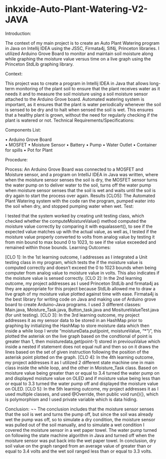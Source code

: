 ﻿# inkxide-Auto-Plant-Watering-V2-JAVA

Introduction:

The context of my main project is to create an Auto Plant Watering program in Java on Intellij IDEA using the JSSC, Firmata4j, Slf4j, Princeton libraries. I utilized Arduino Grove Board to monitor and maintain soil moisture along while graphing the moisture value versus time on a live graph using the Princeton StdLib graphing library.

Context:

This project was to create a program in Intellij IDEA in Java that allows long-term monitoring of the plant soil to ensure that the plant receives water as it needs it and to measure the soil moisture using a soil moisture sensor attached to the Arduino Grove board. Automated watering system is important, as it ensures that the plant is water periodically whenever the soil is sensed to be dry and to halt when sensed the soil is wet. This ensures that a healthy plant is grown, without the need for regularly checking if the plant is watered or not.
Technical Requirements/Specifications:







Components List:

•	Arduino Grove Board     
•	MOSFET
•	Moisture Sensor
•	Battery
•	Pump
•	Water Outlet
•	Container for spills
•	Pot for Plant

Procedure:

Process: An Arduino Grove Board was connected to a MOSFET and Moisture sensor, and a program on IntelliJ IDEA in Java was written, where when the moisture sensor senses the soil is dry, the MOSFET sensor turns the water pump on to deliver water to the soil, turns off the water pump when moisture sensor senses that the soil is wet and waits until the soil is dry again to start the process over again. Results [CLO5]: The Automated Plant Watering system with the code ran the program, pumped water into the soil when dry, and stopped pumping water when wet.
 Test:













I tested that the system worked by creating unit testing class, which checked whether the computeMoistureValue() method computed the moisture value correctly by comparing it with equalassert(), to see if the expected value matches up with the actual value, as well as, I tested if the moisture value properly converted to volts from analog value by testing it from min bound to max bound 0 to 1023, to see if the value exceeded and remained within those bounds.
Learning Outcomes:

[CLO 1]: In the 1st learning outcome, I addresses as I integrated a Unit testing class in my program, which tests the if the moisture value is computed correctly and doesn’t exceed the 0 to 1023 bounds when being computer from analog value to moisture value in volts. This also indicates if the moisture value is sensed correctly.
[CLO 2]: In the 2nd learning outcome, my project addresses as I used Princeton StdLib and firmata4j as they are appropriate for this project because StdLib allowed me to draw a live graph of my moisture value plotted against time with ease. Firmata4j is the best library for writing code on Java and making use of Arduino grove board to create Arduino-Java programs. I used 3 different classes: Main.java, Moisture_Task.java, Button_task.java and MositureValueTest.java (for unit testing). 
[CLO 3]: In the 3rd  learning outcome, my project addresses it as my sensor data to be stored in an HashMap prior to graphing by initializing the HashMap to store moisture data which then inside a while loop I wrote “moistureData.put(point, moistureValue, “*”)”, this plotted the asterisk on the live graph based on the condtional of point is greater than 1, then moisturedata,get(point-1) stored in previousValue which inside a nested if statement does not equal null and then so on it draws the lines based on the set of given instruction following the position of the asterisk point plotted on the graph.
[CLO 4]: In the 4th learning outcome, my project addresses it as I utilized 2 different state machine one in main class inside the while loop, and the other in Moisture_Task class. Based on moisture value being greater than or equal to 3.4 turned the water pump on and displayed moisture value on OLED and if moisture value being less than or equal to 3.3 turned the water pump off and displayed the moisture value on OLED.
[CLO 5]: In the 5th learning outcome, my project addresses it as I used multiple classes, and used @Override, then public void run(){}, which is polymorphism and I used private variable which is data hiding.


Conclusion:
¬¬
The conclusion includes that the moisture sensor senses that the soil is wet and turns the pump off, but since the soil was already wet the pump was off, so to simulate a dry condition, the moisture sensor was pulled out of the soil manually, and to simulate a wet condition I covered the moisture sensor in a wet paper towel. The water pump turned on following the state machine algorithm in Java and turned off when the moisture sensor was put back into the wet paper towel. In conclusion, dry soil value on the graph ranged from an average value of greater than or equal to 3.4 volts and the wet soil ranged less than or equal to 3.3 volts. 












